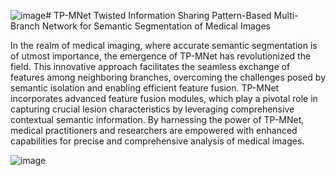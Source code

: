 ![image](https://github.com/YF-W/TP-MNet/assets/66008255/04c31df1-fdf4-468a-aad0-2f096a6d3c42)# TP-MNet
Twisted Information Sharing Pattern-Based Multi-Branch Network for Semantic Segmentation of Medical Images


In the realm of medical imaging, where accurate semantic segmentation is of utmost importance, the emergence of TP-MNet has revolutionized the field. This innovative approach facilitates the seamless exchange of features among neighboring branches, overcoming the challenges posed by semantic isolation and enabling efficient feature fusion. TP-MNet incorporates advanced feature fusion modules, which play a pivotal role in capturing crucial lesion characteristics by leveraging comprehensive contextual semantic information. By harnessing the power of TP-MNet, medical practitioners and researchers are empowered with enhanced capabilities for precise and comprehensive analysis of medical images.


![image](https://github.com/YF-W/TP-MNet/assets/66008255/e9e1fcac-bf59-4cee-a00d-eacbe72448e2)
